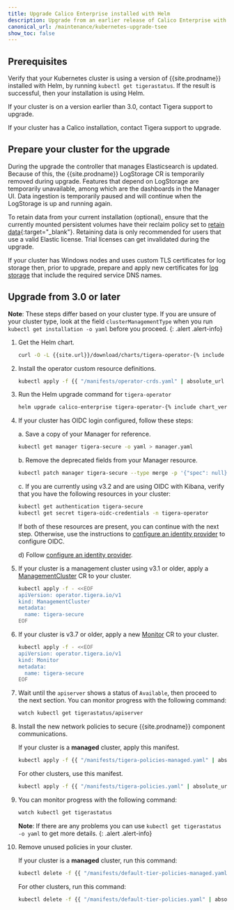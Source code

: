 ```yaml
---
title: Upgrade Calico Enterprise installed with Helm
description: Upgrade from an earlier release of Calico Enterprise with Helm.
canonical_url: /maintenance/kubernetes-upgrade-tsee
show_toc: false
---
```


## Prerequisites

Verify that your Kubernetes cluster is using a version of {{site.prodname}} installed with Helm, by running
`kubectl get tigerastatus`. If the result is successful, then your installation is using Helm.

If your cluster is on a version earlier than 3.0, contact Tigera support to upgrade.

If your cluster has a Calico installation, contact Tigera support to upgrade.

## Prepare your cluster for the upgrade

During the upgrade the controller that manages Elasticsearch is updated. Because of this, the {{site.prodname}} LogStorage
CR is temporarily removed during upgrade. Features that depend on LogStorage are temporarily unavailable, among which
are the dashboards in the Manager UI. Data ingestion is temporarily paused and will continue when the LogStorage is
up and running again.

To retain data from your current installation (optional), ensure that the currently mounted persistent volumes
have their reclaim policy set to [retain data](https://kubernetes.io/docs/tasks/administer-cluster/change-pv-reclaim-policy/){:target="_blank"}.
Retaining data is only recommended for users that use a valid Elastic license. Trial licenses can get invalidated during
the upgrade.

If your cluster has Windows nodes and uses custom TLS certificates for log storage then, prior to upgrade, prepare and apply new certificates for [log storage]({{site.baseurl}}/security/comms/log-storage-tls) that include the required service DNS names.

## Upgrade from 3.0 or later

**Note**: These steps differ based on your cluster type. If you are unsure of your cluster type, look at the field `clusterManagementType` when you run `kubectl get installation -o yaml` before you proceed.
{: .alert .alert-info}

1. Get the Helm chart.

   ```bash
   curl -O -L {{site.url}}/download/charts/tigera-operator-{% include chart_version_name %}.tgz
   ```

1. Install the operator custom resource definitions.

   ```bash
   kubectl apply -f {{ "/manifests/operator-crds.yaml" | absolute_url }}
   ```

1. Run the Helm upgrade command for `tigera-operator`

   ```bash
   helm upgrade calico-enterprise tigera-operator-{% include chart_version_name %}.tgz
   ```

1. If your cluster has OIDC login configured, follow these steps:

   a.  Save a copy of your Manager for reference.
   ```bash
   kubectl get manager tigera-secure -o yaml > manager.yaml
   ```

   b.  Remove the deprecated fields from your Manager resource.
   ```bash
   kubectl patch manager tigera-secure --type merge -p '{"spec": null}'
   ```

   c.  If you are currently using v3.2 and are using OIDC with Kibana, verify that you have the following resources in your cluster:
   ```bash
   kubectl get authentication tigera-secure
   kubectl get secret tigera-oidc-credentials -n tigera-operator
   ```
   If both of these resources are present, you can continue with the next step. Otherwise, use the instructions to [configure an identity provider]({{site.baseurl}}/getting-started/cnx/configure-identity-provider) to configure OIDC.

   d) Follow [configure an identity provider]({{site.baseurl}}/getting-started/cnx/configure-identity-provider).

1. If your cluster is a management cluster using v3.1 or older, apply a [ManagementCluster]({{site.baseurl}}/reference/installation/api#operator.tigera.io/v1.ManagementCluster)
   CR to your cluster.
   ```bash
   kubectl apply -f - <<EOF
   apiVersion: operator.tigera.io/v1
   kind: ManagementCluster
   metadata:
     name: tigera-secure
   EOF
   ```

1. If your cluster is v3.7 or older, apply a new [Monitor]({{site.baseurl}}/reference/installation/api#operator.tigera.io/v1.Monitor)
   CR to your cluster.

   ```bash
   kubectl apply -f - <<EOF
   apiVersion: operator.tigera.io/v1
   kind: Monitor
   metadata:
     name: tigera-secure
   EOF
   ```

1. Wait until the `apiserver` shows a status of `Available`, then proceed to the next section. You can monitor progress with the following command:

   ```bash
   watch kubectl get tigerastatus/apiserver
   ```

1. Install the new network policies to secure {{site.prodname}} component communications.

   If your cluster is a **managed** cluster, apply this manifest.

   ```bash
   kubectl apply -f {{ "/manifests/tigera-policies-managed.yaml" | absolute_url }}
   ```

   For other clusters, use this manifest.

   ```bash
   kubectl apply -f {{ "/manifests/tigera-policies.yaml" | absolute_url }}
   ```

1. You can monitor progress with the following command:
   ```bash
   watch kubectl get tigerastatus
   ```

    **Note**: If there are any problems you can use `kubectl get tigerastatus -o yaml` to get more details.
    {: .alert .alert-info}

1. Remove unused policies in your cluster.

   If your cluster is a **managed** cluster, run this command:

   ```bash
   kubectl delete -f {{ "/manifests/default-tier-policies-managed.yaml" | absolute_url }}
   ```

   For other clusters, run this command:

   ```bash
   kubectl delete -f {{ "/manifests/default-tier-policies.yaml" | absolute_url }}
   ```

